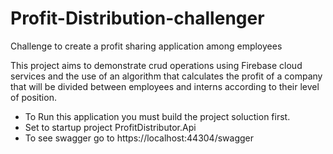 # Profit-Distribution-challenger
Challenge to create a profit sharing application among employees

This project aims to demonstrate crud operations using Firebase cloud services and the use of an algorithm that calculates the profit of a company that will be divided between employees and interns according to their level of position.
- To Run this application you must build the project soluction first.
- Set to startup project ProfitDistributor.Api
- To see swagger go to https://localhost:44304/swagger


